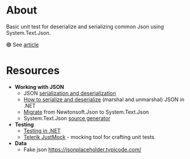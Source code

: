# About

Basic unit test for deserialize and serializing common Json using System.Text.Json.

:green_circle: See [article](https://github.com/karenpayneoregon/unit-test-json/blob/master/article.md)

# Resources

- **Working with JSON**
  - JSON [serialization and deserialization](https://docs.microsoft.com/en-us/dotnet/standard/serialization/system-text-json-overview?pivots=dotnet-5-0)
  - [How to serialize and deserialize](https://docs.microsoft.com/en-us/dotnet/standard/serialization/system-text-json-how-to?pivots=dotnet-5-0) (marshal and unmarshal) JSON in .NET
  - [Migrate](https://docs.microsoft.com/en-us/dotnet/standard/serialization/system-text-json-migrate-from-newtonsoft-how-to?pivots=dotnet-5-0) from Newtonsoft.Json to System.Text.Json
  - System.Text.Json [source generator](https://devblogs.microsoft.com/dotnet/try-the-new-system-text-json-source-generator/)
- **Testing**
  - [Testing in .NET](https://docs.microsoft.com/en-us/dotnet/core/testing/)
  - [Telerik JustMock](https://www.telerik.com/products/mocking.aspx) - mocking tool for crafting unit tests.
- **Data**
  - Fake json https://jsonplaceholder.typicode.com/